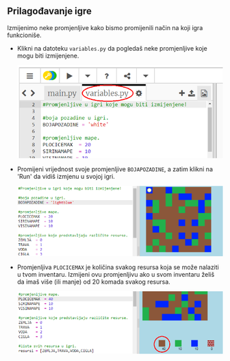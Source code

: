 ## Prilagođavanje igre

Izmijenimo neke promjenljive kako bismo promijenili način na koji igra funkcioniše.

+ Klikni na datoteku `variables.py` da pogledaš neke promjenljive koje mogu biti izmijenjene.
    
    ![screenshot](images/craft-variables.png)

+ Promijeni vrijednost svoje promjenljive `BOJAPOZADINE`, a zatim klikni na 'Run' da vidiš izmjenu u svojoj igri.
    
    ![screenshot](images/craft-background.png)

+ Promjenljiva `PLOCICEMAX` je količina svakog resursa koja se može nalaziti u tvom inventaru. Izmijeni ovu promjenljivu ako u svom inventaru želiš da imaš više (ili manje) od 20 komada svakog resursa.
    
    ![screenshot](images/craft-maxtiles.png)